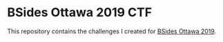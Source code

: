 BSides Ottawa 2019 CTF
======================

This repository contains the challenges I created for
[BSides Ottawa 2019](https://bsidesottawa.ca/).
